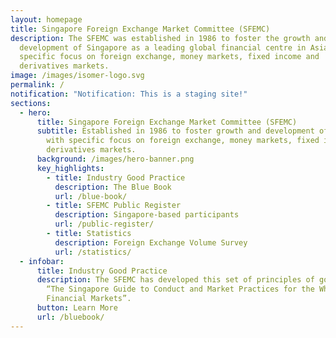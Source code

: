 ```yaml
---
layout: homepage
title: Singapore Foreign Exchange Market Committee (SFEMC)
description: The SFEMC was established in 1986 to foster the growth and
  development of Singapore as a leading global financial centre in Asia, with
  specific focus on foreign exchange, money markets, fixed income and
  derivatives markets.
image: /images/isomer-logo.svg
permalink: /
notification: "Notification: This is a staging site!"
sections:
  - hero:
      title: Singapore Foreign Exchange Market Committee (SFEMC)
      subtitle: Established in 1986 to foster growth and development of Singapore,
        with specific focus on foreign exchange, money markets, fixed income and
        derivatives markets.
      background: /images/hero-banner.png
      key_highlights:
        - title: Industry Good Practice
          description: The Blue Book
          url: /blue-book/
        - title: SFEMC Public Register
          description: Singapore-based participants
          url: /public-register/
        - title: Statistics
          description: Foreign Exchange Volume Survey
          url: /statistics/
  - infobar:
      title: Industry Good Practice
      description: The SFEMC has developed this set of principles of good practice,
        “The Singapore Guide to Conduct and Market Practices for the Wholesale
        Financial Markets”.
      button: Learn More
      url: /bluebook/
---
```


